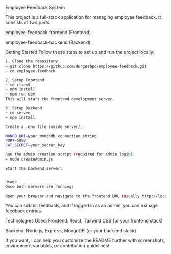 Employee Feedback System

This project is a full-stack application for managing employee feedback. It consists of two parts:

employee-feedback-frontend (Frontend)

employee-feedback-backend (Backend)

Getting Started
Follow these steps to set up and run the project locally:

```bash
1. Clone the repository
~ git clone https://github.com/durgeshpd/employee-feedback.git
~ cd employee-feedback

2. Setup Frontend
~ cd client
~ npm install
~ npm run dev
This will start the frontend development server.

3. Setup Backend
~ cd server
~ npm install

Create a .env file inside server/:

MONGO_URI=your_mongodb_connection_string
PORT=5000
JWT_SECRET=your_secret_key

Run the admin creation script (required for admin login):
~ node createAdmin.js

Start the backend server:


Usage
Once both servers are running:

Open your browser and navigate to the frontend URL (usually http://localhost:3000).

```

You can submit feedback, and if logged in as an admin, you can manage feedback entries.

Technologies Used:
Frontend: React, Tailwind CSS (or your frontend stack)

Backend: Node.js, Express, MongoDB (or your backend stack)

If you want, I can help you customize the README further with screenshots, environment variables, or contribution guidelines!
